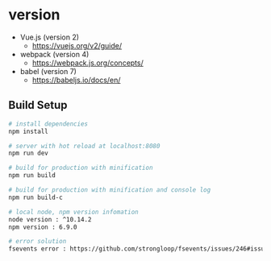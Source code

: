 # version

* Vue.js (version 2)
  - https://vuejs.org/v2/guide/
* webpack (version 4)
  - https://webpack.js.org/concepts/
* babel (version 7)
  - https://babeljs.io/docs/en/
  
## Build Setup

``` bash
# install dependencies
npm install

# server with hot reload at localhost:8080
npm run dev

# build for production with minification
npm run build

# build for production with minification and console log
npm run build-c

# local node, npm version infomation
node version : ^10.14.2
npm version : 6.9.0

# error solution
fsevents error : https://github.com/strongloop/fsevents/issues/246#issuecomment-450746904 

```